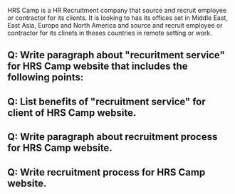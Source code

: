 HRS Camp is a HR Recruitment company that source and recruit employee or contractor for its clients. It is looking to has its offices set in Middle East, East Asia, Europe and North America and source and recruit employee or contractor for its clinets in theses countries in remote setting or work. 

## Q: Write paragraph about "recuritment service" for HRS Camp website that includes the following points:


## Q: List benefits of "recruitment service" for client of HRS Camp website.


## Q: Write paragraph about recruitment process for HRS Camp website.


## Q: Write recruitment process for HRS Camp website.


